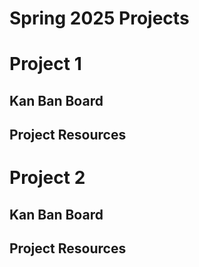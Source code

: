# Spring 2025 Projects

# Project 1 
## Kan Ban Board

## Project Resources

# Project 2 
## Kan Ban Board

## Project Resources